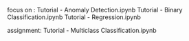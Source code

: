focus on :
Tutorial - Anomaly Detection.ipynb
Tutorial - Binary Classification.ipynb
Tutorial - Regression.ipynb


assignment: Tutorial - Multiclass Classification.ipynb
